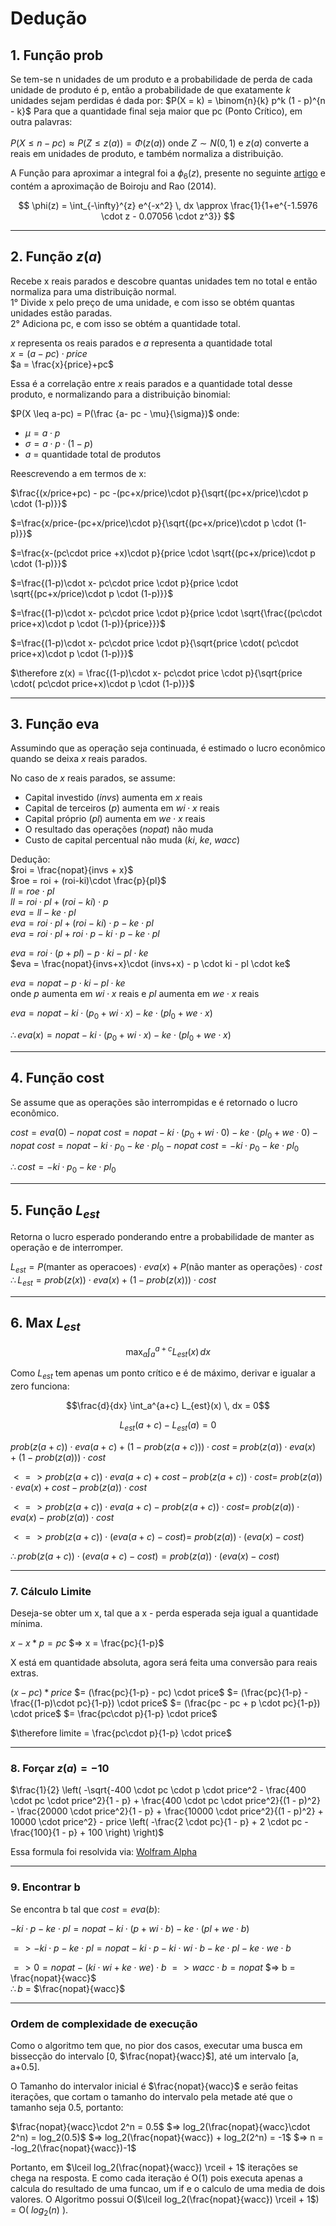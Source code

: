 # Dedução
## 1. Função prob

Se tem-se n unidades de um produto e a probabilidade de perda de cada unidade de produto é p, então a probabilidade de que exatamente $k$ unidades sejam perdidas é dada por:
$P(X = k) = \binom{n}{k} p^k (1 - p)^{n - k}$
Para que a quantidade final seja maior que pc (Ponto Crítico), em outra palavras:<br>  
$P(X \leq n - pc) \approx P\left(Z \leq z(a)\right) = \Phi\left(z(a)\right)$
onde $Z \sim N(0, 1)$ e $z(a)$ converte a reais em unidades de produto, e também normaliza a distribuição.

A Função para aproximar a integral foi a $\phi_6(z)$, presente no seguinte [artigo](https://arxiv.org/pdf/2206.12601.pdf#page=4) e contém a aproximação de Boiroju and Rao (2014).

$$
\phi(z) = \int_{-\infty}^{z} e^{-x^2} \, dx
\approx \frac{1}{1+e^{-1.5976 \cdot z - 0.07056 \cdot z^3}}
$$

---

## 2. Função $z(a)$
Recebe x reais parados e descobre quantas unidades tem no total e então normaliza para uma distribuição normal.  
1° Divide x pelo preço de uma unidade, e com isso se obtém quantas unidades estão paradas.  
2° Adiciona pc, e com isso se obtém a quantidade total.  

$x$ representa os reais parados e $a$ representa a quantidade total  
$x = (a-pc) \cdot price$  
$a = \frac{x}{price}+pc$  

Essa é a correlação entre $x$ reais parados e a quantidade total desse produto, e normalizando para a distribuição binomial:

$P(X \leq a-pc) = P(\frac {a- pc - \mu}{\sigma})$
onde: 
- $\mu = a\cdot p$
- $\sigma = a\cdot p \cdot (1-p)$
- $a$ = quantidade total de produtos

Reescrevendo a em termos de x:  

$\frac{(x/price+pc) - pc -(pc+x/price)\cdot p}{\sqrt{(pc+x/price)\cdot p \cdot (1-p)}}$  

$=\frac{x/price-(pc+x/price)\cdot p}{\sqrt{(pc+x/price)\cdot p \cdot (1-p)}}$  

$=\frac{x-(pc\cdot price +x)\cdot p}{price \cdot \sqrt{(pc+x/price)\cdot p \cdot (1-p)}}$  

$=\frac{(1-p)\cdot x- pc\cdot price \cdot p}{price \cdot \sqrt{(pc+x/price)\cdot p \cdot (1-p)}}$  

$=\frac{(1-p)\cdot x- pc\cdot price \cdot p}{price \cdot \sqrt{\frac{(pc\cdot price+x)\cdot p \cdot (1-p)}{price}}}$  

$=\frac{(1-p)\cdot x- pc\cdot price \cdot p}{\sqrt{price \cdot( pc\cdot price+x)\cdot p \cdot (1-p)}}$

$\therefore z(x) = \frac{(1-p)\cdot x- pc\cdot price \cdot p}{\sqrt{price \cdot( pc\cdot price+x)\cdot p \cdot (1-p)}}$

---

## 3. Função eva
Assumindo que as operação seja continuada, é estimado o lucro econômico quando se deixa $x$ reais parados.

No caso de $x$ reais parados, se assume:
- Capital investido ($invs$) aumenta em $x$ reais
- Capital de terceiros ($p$) aumenta em $wi\cdot x$ reais
- Capital próprio ($pl$) aumenta em $we\cdot x$ reais
- O resultado das operações ($nopat$) não muda
- Custo de capital percentual não muda ($ki$, $ke$, $wacc$)

Dedução:  
$roi = \frac{nopat}{invs + x}$  
$roe = roi + (roi-ki)\cdot \frac{p}{pl}$  
$ll = roe \cdot pl$  
$ll = roi \cdot pl + (roi-ki) \cdot p$  
$eva = ll - ke \cdot pl$  
$eva = roi \cdot pl + (roi-ki) \cdot p - ke \cdot pl$  
$eva = roi \cdot pl + roi \cdot p - ki \cdot p - ke \cdot pl$  

$eva = roi \cdot (p + pl) - p \cdot ki - pl \cdot ke$  
$eva = \frac{nopat}{invs+x}\cdot (invs+x) - p \cdot ki - pl \cdot ke$  

$eva = nopat - p \cdot ki - pl \cdot ke$  
onde $p$ aumenta em $wi\cdot x$ reais e $pl$ aumenta em $we\cdot x$ reais  

$eva = nopat - ki \cdot (p_0+wi\cdot x) - ke \cdot (pl_0 + we \cdot x)$  

$\therefore eva(x) = nopat - ki \cdot (p_0+wi\cdot x) - ke \cdot (pl_0 + we \cdot x)$  

---

## 4. Função cost
Se assume que as operações são interrompidas e é retornado o lucro econômico.

$cost = eva(0) - nopat$
$cost = nopat - ki \cdot (p_0+wi\cdot 0) - ke \cdot (pl_0 + we \cdot 0) - nopat$
$cost = nopat - ki \cdot p_0 - ke \cdot pl_0 - nopat$
$cost = -ki \cdot p_0 - ke \cdot pl_0$

$\therefore cost = -ki \cdot p_0 - ke \cdot pl_0$

---

## 5. Função $L_{est}$
Retorna o lucro esperado ponderando entre a probabilidade de manter as operação e de interromper.

$L_{est} = P(\text{manter as operacoes}) \cdot eva(x) + P(\text{não manter as operações}) \cdot cost$
$\therefore L_{est} = prob(z(x)) \cdot eva(x) + (1-prob(z(x))) \cdot cost$

---

## 6. Max $L_{est}$
$$\max_{a} \int_a^{a+c} L_{est}(x) \, dx$$

Como $L_{est}$ tem apenas um ponto crítico e é de máximo, derivar e igualar a zero funciona:


$$\frac{d}{dx} \int_a^{a+c} L_{est}(x) \, dx = 0$$


$$L_{est}(a+c) - L_{est}(a) = 0$$

$prob(z(a+c)) \cdot eva(a+c)   + (1-prob(z(a+c))) \cdot cost$ = 
$prob(z(a)) \cdot eva(x) + (1-prob(z(a))) \cdot cost$

$<=> prob(z(a+c)) \cdot eva(a+c) + cost-prob(z(a+c)) \cdot cost =$
$prob(z(a)) \cdot eva(x) + cost-prob(z(a)) \cdot cost$

$<=> prob(z(a+c)) \cdot eva(a+c) - prob(z(a+c)) \cdot cost =$
$prob(z(a)) \cdot eva(x)-prob(z(a)) \cdot cost$

$<=> prob(z(a+c)) \cdot (eva(a+c) - cost) =$
$prob(z(a)) \cdot (eva(x) - cost)$

$\therefore prob(z(a+c)) \cdot (eva(a+c) - cost) = prob(z(a)) \cdot (eva(x) - cost)$

---

### 7. Cálculo Limite

Deseja-se obter um x, tal que a x - perda esperada seja igual a quantidade mínima. 

$x - x*p = pc$
$=> x = \frac{pc}{1-p}$

X está em quantidade absoluta, agora será feita uma conversão para reais extras.

$(x - pc) *price$
$= (\frac{pc}{1-p} - pc) \cdot price$
$= (\frac{pc}{1-p} - \frac{(1-p)\cdot pc}{1-p}) \cdot price$
$= (\frac{pc - pc + p \cdot pc}{1-p}) \cdot price$
$= \frac{pc\cdot p}{1-p} \cdot price$

$\therefore limite = \frac{pc\cdot p}{1-p} \cdot price$

---

### 8. Forçar $z(a) = -10$
$\frac{1}{2} \left( -\sqrt{-400 \cdot pc \cdot p \cdot price^2 - \frac{400 \cdot pc \cdot price^2}{1 - p} + \frac{400 \cdot pc \cdot price^2}{(1 - p)^2} - \frac{20000 \cdot price^2}{1 - p} + \frac{10000 \cdot price^2}{(1 - p)^2} + 10000 \cdot price^2} - price \left( -\frac{2 \cdot pc}{1 - p} + 2 \cdot pc - \frac{100}{1 - p} + 100 \right) \right)$

Essa formula foi resolvida via: [Wolfram Alpha](https://www.wolframalpha.com/)

---

### 9. Encontrar b
Se encontra b tal que $cost = eva(b)$:

$-ki \cdot p - ke \cdot pl = nopat - ki \cdot (p+wi\cdot b) - ke \cdot (pl + we \cdot b)$

$=> -ki\cdot p - ke\cdot pl = nopat -ki\cdot p - ki\cdot wi\cdot b - ke\cdot pl - ke \cdot we \cdot b$

$=> 0 = nopat - (ki\cdot wi + ke\cdot we) \cdot b$
$=> wacc \cdot b = nopat$
$=> b = \frac{nopat}{wacc}$  
$\therefore b$ = $\frac{nopat}{wacc}$

---

### Ordem de complexidade de execução
Como o algoritmo tem que, no pior dos casos, executar uma busca em bissecção do intervalo [0, $\frac{nopat}{wacc}$], até um intervalo [a, a+0.5].

O Tamanho do intervalor inicial é $\frac{nopat}{wacc}$ e serão feitas iterações, que cortam o tamanho do intervalo pela metade até que o tamanho seja 0.5, portanto:

$\frac{nopat}{wacc}\cdot 2^n = 0.5$
$=> log_2(\frac{nopat}{wacc}\cdot 2^n) = log_2(0.5)$
$=> log_2(\frac{nopat}{wacc}) + log_2(2^n) = -1$
$=> n = -log_2(\frac{nopat}{wacc})-1$

Portanto, em $\lceil log_2(\frac{nopat}{wacc}) \rceil + 1$ iterações se chega na resposta. E como cada iteração é O(1) pois executa apenas a calcula do resultado de uma funcao, um if e o calculo de uma media de dois valores.
O Algoritmo possui O($\lceil log_2(\frac{nopat}{wacc}) \rceil + 1$) = O( $log_2(n)$ ).
